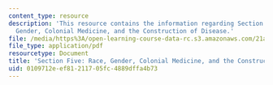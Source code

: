 ```yaml
---
content_type: resource
description: 'This resource contains the information regarding Section Five: Race,
  Gender, Colonial Medicine, and the Construction of Disease.'
file: /media/https%3A/open-learning-course-data-rc.s3.amazonaws.com/21a-460j-medicine-religion-and-politics-in-africa-and-the-african-diaspora-spring-2005/0109712eef81211705fc4889dffa4b73_MIT21A_460JS05_3_15_5_460j.pdf
file_type: application/pdf
resourcetype: Document
title: 'Section Five: Race, Gender, Colonial Medicine, and the Construction of Disease'
uid: 0109712e-ef81-2117-05fc-4889dffa4b73
---
```


